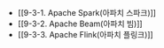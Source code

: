 - [[9-3-1. Apache Spark(아파치 스파크)]]
- [[9-3-2. Apache Beam(아파치 빔)]]
- [[9-3-3. Apache Flink(아파치 플링크)]]
